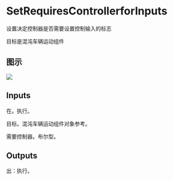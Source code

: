 # SetRequiresControllerforInputs

设置决定控制器是否需要设置控制输入的标志

目标是混沌车辆运动组件

## 图示

![]($-20221218-19040640.png)

## Inputs

在。执行。

目标。混沌车辆运动组件对象参考。

需要控制器。布尔型。  

## Outputs

出：执行。
